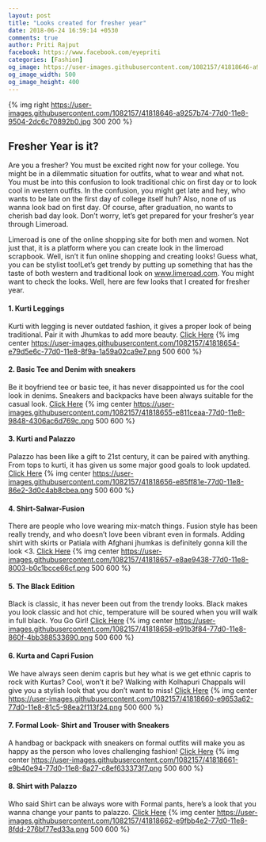 ```yaml
---
layout: post
title: "Looks created for fresher year"
date: 2018-06-24 16:59:14 +0530
comments: true
author: Priti Rajput
facebook: https://www.facebook.com/eyepriti
categories: [Fashion]
og_image: https://user-images.githubusercontent.com/1082157/41818646-a9257b74-77d0-11e8-9504-2dc6c70892b0.jpg
og_image_width: 500
og_image_height: 400
---
```


{% img right https://user-images.githubusercontent.com/1082157/41818646-a9257b74-77d0-11e8-9504-2dc6c70892b0.jpg 300 200 %}
## Fresher  Year is it?
Are you a fresher? You must be excited right now for your college. You might be in a dilemmatic situation for outfits, what to wear and what not. You must be into this confusion to look traditional chic on first day or to look cool in western outfits. In the confusion, you might get late and hey, who wants to be late on the first day of college itself huh? Also, none of us wanna look bad on first day. Of course, after graduation, no wants to cherish bad day look. Don’t worry, let’s get prepared for your fresher’s year through Limeroad.

<!-- more -->

Limeroad is one of the online shopping site for both men and women. Not just that, it is a platform where you can create look in the limeroad scrapbook. Well, isn’t it fun online shopping and creating looks! Guess what, you can be stylist too!Let’s get trendy by putting up something that has the taste of both western and traditional look on <a rel="nofollow" href="https://www.limeroad.com/" target="_blank">www.limeroad.com</a>. You might want to check the looks. Well, here are few looks  that I created for fresher  year. 

#### 1. Kurti Leggings 
Kurti with legging is never outdated fashion, it gives a proper look of being traditional. Pair it with Jhumkas to add more beauty.
<a rel="nofollow" href="https://www.limeroad.com/scrap/5b15218a77ab520953f6ca59/vip?utm_source=ba2520cc55&utm_medium=android" target="_blank">Click Here</a>
{% img center https://user-images.githubusercontent.com/1082157/41818654-e79d5e6c-77d0-11e8-8f9a-1a59a02ca9e7.png 500 600 %}

#### 2. Basic Tee and Denim with sneakers
Be it boyfriend tee or basic tee, it has never disappointed us for the cool look in denims. Sneakers and backpacks have been always suitable for the casual look.
<a rel="nofollow" href="https://www.limeroad.com/scrap/5b15254486934e0e137cdc76/vip?utm_source=ba2520cc55&utm_medium=android" target="_blank">Click Here</a>
{% img center https://user-images.githubusercontent.com/1082157/41818655-e811ceaa-77d0-11e8-9848-4306ac6d769c.png 500 600 %}

#### 3. Kurti and Palazzo
Palazzo has been like a gift to 21st century, it can be paired with anything. From tops to kurti, it has given us some major good goals to look updated.
<a rel="nofollow" href="https://www.limeroad.com/scrap/5b152a2c4f3355094b421cda/vip?utm_source=ba2520cc55&utm_medium=android" target="_blank">Click Here</a>
{% img center https://user-images.githubusercontent.com/1082157/41818656-e85ff81e-77d0-11e8-86e2-3d0c4ab8cbea.png 500 600 %}

#### 4. Shirt-Salwar-Fusion
There are people who love wearing mix-match things.  Fusion style has been really trendy, and who doesn’t love been vibrant even in formals. Adding shirt with skirts or Patiala with Afghani jhumkas is definitely gonna kill the look <3.
<a rel="nofollow" href="https://www.limeroad.com/scrap/5b1524414f3355094b4211b4/vip?utm_source=ba2520cc55&utm_medium=android" target="_blank">Click Here</a>
{% img center https://user-images.githubusercontent.com/1082157/41818657-e8ae9438-77d0-11e8-8003-b0c1bcce66cf.png 500 600 %}

#### 5. The Black Edition
Black is classic, it has never been out from the trendy looks. Black makes you look classic and hot chic, temperature will be soured when you will walk in full black. You Go Girl!
<a rel="nofollow" href="https://www.limeroad.com/scrap/5b15233a4f3355094b420e63/vip?utm_source=ba2520cc55&utm_medium=android" target="_blank">Click Here</a>
{% img center https://user-images.githubusercontent.com/1082157/41818658-e91b3f84-77d0-11e8-860f-4bb388533690.png 500 600 %}

#### 6. Kurta and Capri Fusion
We have always seen denim capris but hey what is we get ethnic capris to rock with Kurtas? Cool, won’t it be? Walking with Kolhapuri Chappals will give you a stylish look that you don’t want to miss!
<a rel="nofollow" href="https://www.limeroad.com/scrap/5b152259ae31d541d5a885ad/vip?utm_source=ba2520cc55&utm_medium=android" target="_blank">Click Here</a>
{% img center https://user-images.githubusercontent.com/1082157/41818660-e9653a62-77d0-11e8-81c5-98ea2f113f24.png 500 600 %}

#### 7. Formal Look- Shirt and Trouser with Sneakers
A handbag or backpack with sneakers on formal outfits will make you as happy as the person who loves challenging fashion!
<a rel="nofollow" href="https://www.limeroad.com/scrap/5b053574ae31d50c0455f5a5/vip?utm_source=ba2520cc55&utm_medium=android" target="_blank">Click Here</a>
{% img center https://user-images.githubusercontent.com/1082157/41818661-e9b40e94-77d0-11e8-8a27-c8ef633373f7.png 500 600 %}

#### 8. Shirt with Palazzo
Who said Shirt can be always wore with Formal pants, here’s a look that you wanna change your pants to palazzo.
<a rel="nofollow" href="https://www.limeroad.com/scrap/5b1522d2ae31d541d5a88652/vip?utm_source=ba2520cc55&utm_medium=android" target="_blank">Click Here</a>
{% img center https://user-images.githubusercontent.com/1082157/41818662-e9fbb4e2-77d0-11e8-8fdd-276bf77ed33a.png 500 600 %}

